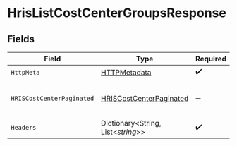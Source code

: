# HrisListCostCenterGroupsResponse


## Fields

| Field                                                                         | Type                                                                          | Required                                                                      | Description                                                                   |
| ----------------------------------------------------------------------------- | ----------------------------------------------------------------------------- | ----------------------------------------------------------------------------- | ----------------------------------------------------------------------------- |
| `HttpMeta`                                                                    | [HTTPMetadata](../../Models/Components/HTTPMetadata.md)                       | :heavy_check_mark:                                                            | N/A                                                                           |
| `HRISCostCenterPaginated`                                                     | [HRISCostCenterPaginated](../../Models/Components/HRISCostCenterPaginated.md) | :heavy_minus_sign:                                                            | The list of cost center groups was retrieved.                                 |
| `Headers`                                                                     | Dictionary<String, List<*string*>>                                            | :heavy_check_mark:                                                            | N/A                                                                           |